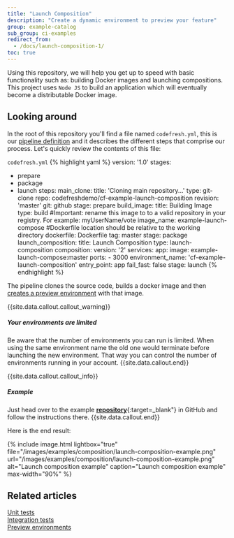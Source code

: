 ```yaml
---
title: "Launch Composition"
description: "Create a dynamic environment to preview your feature"
group: example-catalog
sub_group: ci-examples
redirect_from:
  - /docs/launch-composition-1/
toc: true
---
```

Using this repository, we will help you get up to speed with basic functionality such as: building Docker images and launching compositions.
This project uses `Node JS` to build an application which will eventually become a distributable Docker image. 

## Looking around

In the root of this repository you'll find a file named `codefresh.yml`, this is our [pipeline definition]({{site.baseurl}}/docs/pipelines/what-is-the-codefresh-yaml/) and it describes the different steps that comprise our process. Let's quickly review the contents of this file:

  `codefresh.yml`
{% highlight yaml %}
version: '1.0'
stages:
  - prepare
  - package
  - launch
steps:
    main_clone:
      title: 'Cloning main repository...'
      type: git-clone
      repo: codefreshdemo/cf-example-launch-composition
      revision: 'master'
      git: github
      stage: prepare
    build_image:
      title: Building Image
      type: build
      #Important: rename this image to to a valid repository in your registry. For example: myUserName/vote
      image_name: example-launch-compose
      #Dockerfile location should be relative to the working directory
      dockerfile: Dockerfile
      tag: master
      stage: package
    launch_composition:
      title: Launch Composition
      type: launch-composition
      composition:
        version: '2'
        services:
          app:
            image: example-launch-compose:master
            ports:
            - 3000
      environment_name: 'cf-example-launch-composition'
      entry_point: app
      fail_fast: false
      stage: launch 
{% endhighlight %}

The pipeline clones the source code, builds a docker image and then 
 [creates a preview environment]({{site.baseurl}}/docs/pipelines/steps/launch-composition/) with that image.


{{site.data.callout.callout_warning}}
##### Your environments are limited 
Be aware that the number of environments you can run is limited. When using the same environment name the old one would terminate before launching the new environment. That way you can control the number of environments running in your account. 
{{site.data.callout.end}}

{{site.data.callout.callout_info}}
##### Example

Just head over to the example [**repository**](https://github.com/codefreshdemo/cf-example-launch-composition){:target=\_blank"} in GitHub and follow the instructions there.
{{site.data.callout.end}}

Here is the end result:

{% include image.html 
lightbox="true" 
file="/images/examples/composition/launch-composition-example.png" 
url="/images/examples/composition/launch-composition-example.png"
alt="Launch composition example"
caption="Launch composition example"
max-width="90%"
%}

## Related articles
[Unit tests]({{site.baseurl}}/docs/examples/example-catalog/ci-examples/run-integration-tests/)  
[Integration tests]({{site.baseurl}}/docs/example-catalog/ci-examples/integration-tests-with-database/)  
[Preview environments]({{site.baseurl}}/docs/getting-started/on-demand-environments/)  